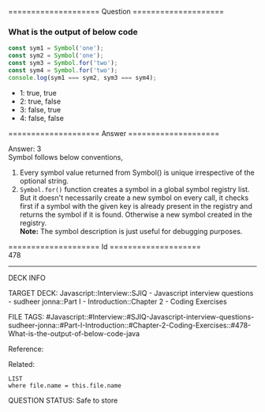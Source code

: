 ==================== Question ====================  

### What is the output of below code

```javascript
const sym1 = Symbol('one');
const sym2 = Symbol('one');
const sym3 = Symbol.for('two');
const sym4 = Symbol.for('two');
console.log(sym1 === sym2, sym3 === sym4);
```

- 1: true, true
- 2: true, false
- 3: false, true
- 4: false, false  

==================== Answer ====================  

Answer: 3  
Symbol follows below conventions,

1. Every symbol value returned from Symbol() is unique irrespective of the
   optional string.
2. `Symbol.for()` function creates a symbol in a global symbol registry list.
   But it doesn't necessarily create a new symbol on every call, it checks first
   if a symbol with the given key is already present in the registry and returns
   the symbol if it is found. Otherwise a new symbol created in the registry.  
   **Note:** The symbol description is just useful for debugging purposes.

==================== Id ====================  
478
<!--ID: 1707879798833-->

---

DECK INFO

TARGET DECK: Javascript::Interview::SJIQ - Javascript interview questions - sudheer jonna::Part I - Introduction::Chapter 2 - Coding Exercises

FILE TAGS: #Javascript::#Interview::#SJIQ-Javascript-interview-questions-sudheer-jonna::#Part-I-Introduction::#Chapter-2-Coding-Exercises::#478-What-is-the-output-of-below-code-java

Reference:

Related:

```dataview
LIST
where file.name = this.file.name
```
QUESTION STATUS: Safe to store
